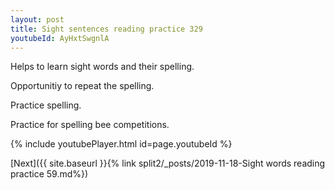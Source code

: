 ```yaml
---
layout: post
title: Sight sentences reading practice 329
youtubeId: AyHxtSwgnlA
---
```

 
 
Helps to learn sight words and their spelling.

Opportunitiy to repeat the spelling. 

Practice spelling. 
 
Practice for spelling bee competitions. 
 
{% include youtubePlayer.html id=page.youtubeId %}
 
 

[Next]({{ site.baseurl }}{% link  split2/_posts/2019-11-18-Sight words reading practice 59.md%})
 
